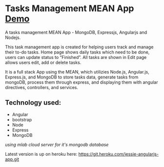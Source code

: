 # Tasks Management MEAN App [Demo](https://jessie-angularjs-app.herokuapp.com/)

A tasks management MEAN App - MongoDB, Expressjs, Angularjs and Nodejs.

This task management app is created for helping users track and manage their to-do tasks. Home page shows daily tasks which need to be done, users can update status to “Finished”. All tasks are shown in Edit page allows users edit, add or delete tasks.

It is a full stack App using the MEAN, which utilizies Node.js, Angular.js, Express.js, and MongoDB to store tasks data, generate tasks from mongoDB, process them through express, and displaying them with angular directives, controllers, and services.

## Technology used:

- Angular
- bootstrap
- Node
- Express
- MongoDB

_using mlab cloud server for it's mongodb database_

Latest version is up on heroku here: https://git.heroku.com/jessie-angularjs-app.git
